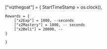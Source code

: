 ["vizthegoat"] = {
	StartTimeStamp = os.clock(),
		
	Rewards = {
		["x2Exp"] = 1000, --seconds
		["x2Mastery"] = 1000, -- seconds
		["x2Beli"] = 20000, --
	}
		
	}
